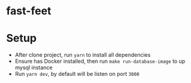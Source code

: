 # fast-feet

# Setup

* After clone project, run `yarn` to install all dependencies
* Ensure has Docker installed, then run `make run-database-image` to up mysql instance
* Run `yarn dev`, by default will be listen on port `3000` 